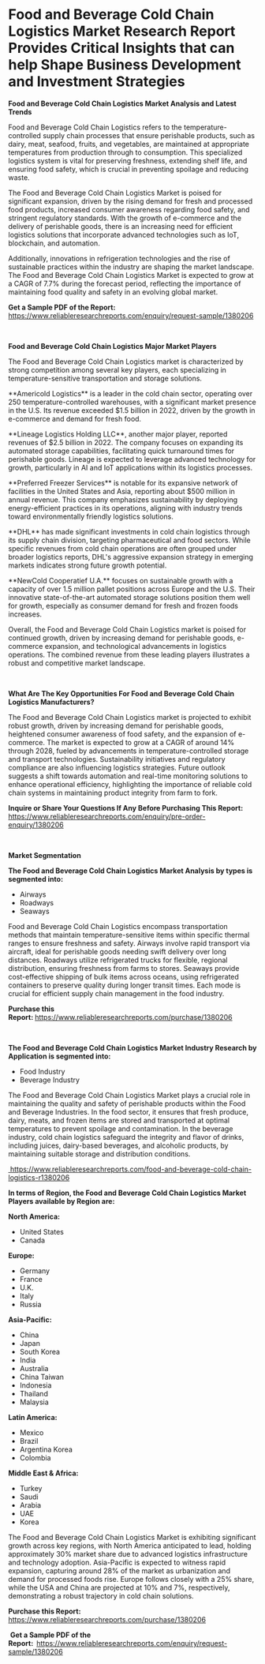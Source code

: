 <p><h1>Food and Beverage Cold Chain Logistics Market Research Report Provides Critical Insights that can help Shape Business Development and Investment Strategies</h1></p><p><strong>Food and Beverage Cold Chain Logistics Market Analysis and Latest Trends</strong></p>
<p><p>Food and Beverage Cold Chain Logistics refers to the temperature-controlled supply chain processes that ensure perishable products, such as dairy, meat, seafood, fruits, and vegetables, are maintained at appropriate temperatures from production through to consumption. This specialized logistics system is vital for preserving freshness, extending shelf life, and ensuring food safety, which is crucial in preventing spoilage and reducing waste.</p><p>The Food and Beverage Cold Chain Logistics Market is poised for significant expansion, driven by the rising demand for fresh and processed food products, increased consumer awareness regarding food safety, and stringent regulatory standards. With the growth of e-commerce and the delivery of perishable goods, there is an increasing need for efficient logistics solutions that incorporate advanced technologies such as IoT, blockchain, and automation.</p><p>Additionally, innovations in refrigeration technologies and the rise of sustainable practices within the industry are shaping the market landscape. The Food and Beverage Cold Chain Logistics Market is expected to grow at a CAGR of 7.7% during the forecast period, reflecting the importance of maintaining food quality and safety in an evolving global market.</p></p>
<p><strong>Get a Sample PDF of the Report:&nbsp;</strong> <a href="https://www.reliableresearchreports.com/enquiry/request-sample/1380206?utm_campaign=83&utm_medium=2&utm_source=Github&utm_content=ia&utm_term=19042025&utm_id=food-and-beverage-cold-chain-logistics">https://www.reliableresearchreports.com/enquiry/request-sample/1380206</a></p>
<p>&nbsp;</p>
<p><strong>Food and Beverage Cold Chain Logistics Major Market Players</strong></p>
<p><p>The Food and Beverage Cold Chain Logistics market is characterized by strong competition among several key players, each specializing in temperature-sensitive transportation and storage solutions. </p><p>**Americold Logistics** is a leader in the cold chain sector, operating over 250 temperature-controlled warehouses, with a significant market presence in the U.S. Its revenue exceeded $1.5 billion in 2022, driven by the growth in e-commerce and demand for fresh food.</p><p>**Lineage Logistics Holding LLC**, another major player, reported revenues of $2.5 billion in 2022. The company focuses on expanding its automated storage capabilities, facilitating quick turnaround times for perishable goods. Lineage is expected to leverage advanced technology for growth, particularly in AI and IoT applications within its logistics processes.</p><p>**Preferred Freezer Services** is notable for its expansive network of facilities in the United States and Asia, reporting about $500 million in annual revenue. This company emphasizes sustainability by deploying energy-efficient practices in its operations, aligning with industry trends toward environmentally friendly logistics solutions.</p><p>**DHL** has made significant investments in cold chain logistics through its supply chain division, targeting pharmaceutical and food sectors. While specific revenues from cold chain operations are often grouped under broader logistics reports, DHL's aggressive expansion strategy in emerging markets indicates strong future growth potential.</p><p>**NewCold Cooperatief U.A.** focuses on sustainable growth with a capacity of over 1.5 million pallet positions across Europe and the U.S. Their innovative state-of-the-art automated storage solutions position them well for growth, especially as consumer demand for fresh and frozen foods increases.</p><p>Overall, the Food and Beverage Cold Chain Logistics market is poised for continued growth, driven by increasing demand for perishable goods, e-commerce expansion, and technological advancements in logistics operations. The combined revenue from these leading players illustrates a robust and competitive market landscape.</p></p>
<p>&nbsp;</p>
<p><strong>What Are The Key Opportunities For Food and Beverage Cold Chain Logistics Manufacturers?</strong></p>
<p><p>The Food and Beverage Cold Chain Logistics market is projected to exhibit robust growth, driven by increasing demand for perishable goods, heightened consumer awareness of food safety, and the expansion of e-commerce. The market is expected to grow at a CAGR of around 14% through 2028, fueled by advancements in temperature-controlled storage and transport technologies. Sustainability initiatives and regulatory compliance are also influencing logistics strategies. Future outlook suggests a shift towards automation and real-time monitoring solutions to enhance operational efficiency, highlighting the importance of reliable cold chain systems in maintaining product integrity from farm to fork.</p></p>
<p><strong>Inquire or Share Your Questions If Any Before Purchasing This Report:</strong> <a href="https://www.reliableresearchreports.com/enquiry/pre-order-enquiry/1380206?utm_campaign=83&utm_medium=2&utm_source=Github&utm_content=ia&utm_term=19042025&utm_id=food-and-beverage-cold-chain-logistics">https://www.reliableresearchreports.com/enquiry/pre-order-enquiry/1380206</a></p>
<p>&nbsp;</p>
<p><strong>Market Segmentation</strong></p>
<p><strong>The Food and Beverage Cold Chain Logistics Market Analysis by types is segmented into:</strong></p>
<p><ul><li>Airways</li><li>Roadways</li><li>Seaways</li></ul></p>
<p><p>Food and Beverage Cold Chain Logistics encompass transportation methods that maintain temperature-sensitive items within specific thermal ranges to ensure freshness and safety. Airways involve rapid transport via aircraft, ideal for perishable goods needing swift delivery over long distances. Roadways utilize refrigerated trucks for flexible, regional distribution, ensuring freshness from farms to stores. Seaways provide cost-effective shipping of bulk items across oceans, using refrigerated containers to preserve quality during longer transit times. Each mode is crucial for efficient supply chain management in the food industry.</p></p>
<p><strong>Purchase this Report:&nbsp;</strong><a href="https://www.reliableresearchreports.com/purchase/1380206?utm_campaign=83&utm_medium=2&utm_source=Github&utm_content=ia&utm_term=19042025&utm_id=food-and-beverage-cold-chain-logistics">https://www.reliableresearchreports.com/purchase/1380206</a></p>
<p>&nbsp;</p>
<p><strong>The Food and Beverage Cold Chain Logistics Market Industry Research by Application is segmented into:</strong></p>
<p><ul><li>Food Industry</li><li>Beverage Industry</li></ul></p>
<p><p>The Food and Beverage Cold Chain Logistics Market plays a crucial role in maintaining the quality and safety of perishable products within the Food and Beverage Industries. In the food sector, it ensures that fresh produce, dairy, meats, and frozen items are stored and transported at optimal temperatures to prevent spoilage and contamination. In the beverage industry, cold chain logistics safeguard the integrity and flavor of drinks, including juices, dairy-based beverages, and alcoholic products, by maintaining suitable storage and distribution conditions.</p></p>
<p><a href="https://www.reliableresearchreports.com/food-and-beverage-cold-chain-logistics-r1380206?utm_campaign=83&utm_medium=2&utm_source=Github&utm_content=ia&utm_term=19042025&utm_id=food-and-beverage-cold-chain-logistics">&nbsp;https://www.reliableresearchreports.com/food-and-beverage-cold-chain-logistics-r1380206</a></p>
<p><strong>In terms of Region, the Food and Beverage Cold Chain Logistics Market Players available by Region are:</strong></p>
<p>
    <p> <strong> North America: </strong>
        <ul>
            <li>United States</li>
            <li>Canada</li>
        </ul>
        </p> 
    <p> <strong> Europe: </strong>
        <ul>
            <li>Germany</li>
            <li>France</li>
            <li>U.K.</li>
            <li>Italy</li>
            <li>Russia</li>
        </ul>
        </p> 
    <p> <strong> Asia-Pacific: </strong>
        <ul>
            <li>China</li>
            <li>Japan</li>
            <li>South Korea</li>
            <li>India</li>
            <li>Australia</li>
            <li>China Taiwan</li>
            <li>Indonesia</li>
            <li>Thailand</li>
            <li>Malaysia</li>
        </ul>
        </p> 
    <p> <strong> Latin America: </strong>
        <ul>
            <li>Mexico</li>
            <li>Brazil</li>
            <li>Argentina Korea</li>
            <li>Colombia</li>
        </ul>
        </p> 
    <p> <strong> Middle East & Africa: </strong>
        <ul>
            <li>Turkey</li>
            <li>Saudi</li>
            <li>Arabia</li>
            <li>UAE</li>
            <li>Korea</li>
        </ul>
    </p>
    </p>
<p><p>The Food and Beverage Cold Chain Logistics Market is exhibiting significant growth across key regions, with North America anticipated to lead, holding approximately 30% market share due to advanced logistics infrastructure and technology adoption. Asia-Pacific is expected to witness rapid expansion, capturing around 28% of the market as urbanization and demand for processed foods rise. Europe follows closely with a 25% share, while the USA and China are projected at 10% and 7%, respectively, demonstrating a robust trajectory in cold chain solutions.</p></p>
<p><strong>Purchase this Report: </strong><a href="https://www.reliableresearchreports.com/purchase/1380206?utm_campaign=83&utm_medium=2&utm_source=Github&utm_content=ia&utm_term=19042025&utm_id=food-and-beverage-cold-chain-logistics">https://www.reliableresearchreports.com/purchase/1380206</a></p>
<p>&nbsp;<strong>Get a Sample PDF of the Report:&nbsp;&nbsp;</strong><a href="https://www.reliableresearchreports.com/enquiry/request-sample/1380206?utm_campaign=83&utm_medium=2&utm_source=Github&utm_content=ia&utm_term=19042025&utm_id=food-and-beverage-cold-chain-logistics">https://www.reliableresearchreports.com/enquiry/request-sample/1380206</a></p>
<p><strong></strong></p>
<p><p></p><p></p><p></p></p>